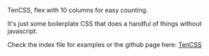 TenCSS, flex with 10 columns for easy counting.

It's just some boilerplate CSS that does a handful of things without javascript.

Check the index file for examples or the github page here: [TenCSS](https://nivesnine.github.io/tencss/index.html)